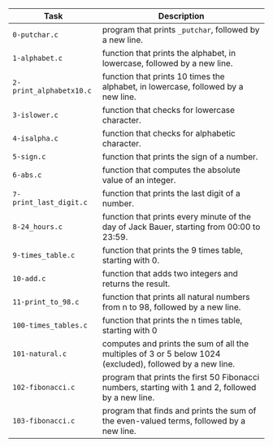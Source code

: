 | Task | Description |
| ---- | ----------- |
| `0-putchar.c` | program that prints `_putchar`, followed by a new line. |
| `1-alphabet.c` | function that prints the alphabet, in lowercase, followed by a new line. |
| `2-print_alphabetx10.c` | function that prints 10 times the alphabet, in lowercase, followed by a new line. |
| `3-islower.c` | function that checks for lowercase character. |
| `4-isalpha.c` | function that checks for alphabetic character. |
| `5-sign.c` |  function that prints the sign of a number. |
| `6-abs.c` | function that computes the absolute value of an integer. |
| `7-print_last_digit.c` | function that prints the last digit of a number. |
| `8-24_hours.c` | function that prints every minute of the day of Jack Bauer, starting from 00:00 to 23:59. |
| `9-times_table.c` | function that prints the 9 times table, starting with 0. |
| `10-add.c` | function that adds two integers and returns the result. |
| `11-print_to_98.c` | function that prints all natural numbers from n to 98, followed by a new line. |
| `100-times_tables.c` | function that prints the n times table, starting with 0 |
| `101-natural.c` | computes and prints the sum of all the multiples of 3 or 5 below 1024 (excluded), followed by a new line. |
| `102-fibonacci.c` | program that prints the first 50 Fibonacci numbers, starting with 1 and 2, followed by a new line. |
| `103-fibonacci.c` | program that finds and prints the sum of the even-valued terms, followed by a new line. |

